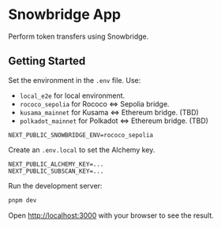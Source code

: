 # Snowbridge App

Perform token transfers using Snowbridge.

## Getting Started

Set the environment in the `.env` file. Use:
* `local_e2e` for local environment.
* `rococo_sepolia` for Rococo <=> Sepolia bridge.
* `kusama_mainnet` for Kusama <=> Ethereum bridge. (TBD)
* `polkadot_mainnet` for Polkadot <=> Ethereum bridge. (TBD)

```env
NEXT_PUBLIC_SNOWBRIDGE_ENV=rococo_sepolia
```

Create an `.env.local` to set the Alchemy key.

```env
NEXT_PUBLIC_ALCHEMY_KEY=...
NEXT_PUBLIC_SUBSCAN_KEY=...
```

Run the development server:

```bash
pnpm dev
```

Open [http://localhost:3000](http://localhost:3000) with your browser to see the result.
